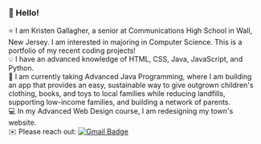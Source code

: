 ### :wave: Hello!

:star: I am Kristen Gallagher, a senior at Communications High School in Wall, New Jersey. I am interested in majoring in Computer Science. This is a portfolio of my recent coding projects!  
:bulb: I have an advanced knowledge of HTML, CSS, Java, JavaScript, and Python. <br /> 
:iphone: I am currently taking Advanced Java Programming, where I am building an app that provides an easy, sustainable way to give outgrown children's clothing, books, and toys to local families while reducing landfills, supporting low-income families, and building a network of parents. <br /> 
:computer: In my Advanced Web Design course, I am redesigning my town's website.<br /> 
:envelope: Please reach out: [![Gmail Badge](https://img.shields.io/badge/-kristengal5@gmail.com-c14438?style=flat-square&logo=Gmail&logoColor=white&link=mailto:kristengal5@gmail.com)](mailto:kristengal5@gmail.com)
